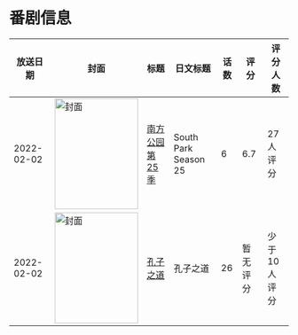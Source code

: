 # 番剧信息

|放送日期|封面|标题|日文标题|话数|评分|评分人数|
|---|---|---|---|---|---|---|
|2022-02-02|<img src="https://lain.bgm.tv/pic/cover/c/0a/8f/366527_93yEY.jpg" alt="封面" style="width:150px;height:200px;object-fit:cover;">|[南方公园 第25季](https://bangumi.tv/subject/366527)|South Park Season 25|6|6.7|27人评分|
|2022-02-02|<img src="https://lain.bgm.tv/pic/cover/c/2a/92/408410_0cKYF.jpg" alt="封面" style="width:150px;height:200px;object-fit:cover;">|[孔子之道](https://bangumi.tv/subject/408410)|孔子之道|26|暂无评分|少于10人评分|
